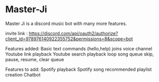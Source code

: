 # Master-Ji
Master Ji is a discord music bot with many more features.

invite link : https://discord.com/api/oauth2/authorize?client_id=978976140922355752&permissions=8&scope=bot

Features added:
  Basic text commands (hello,help)
  joins voice channel
  Youtube link playback 
  Youtube search playback 
  loop
  song queue
  skip, pause, resume, clear queue
 
Features to add:
  Spotify playback
  Spotify song recommended playlist creation
  Chatbot
  
  
